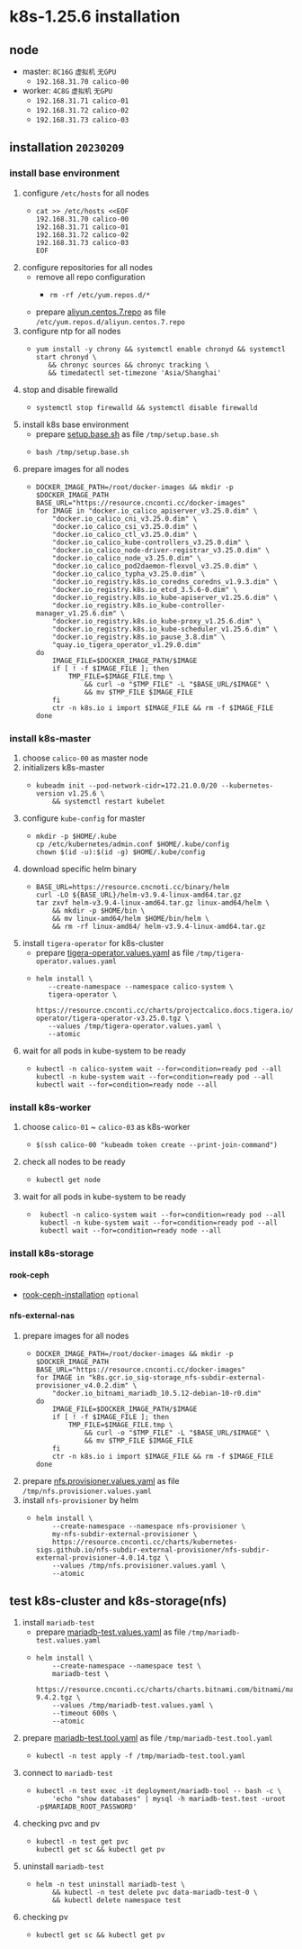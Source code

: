 # k8s-1.25.6 installation 

## node 
* master: `8C16G` `虚拟机` `无GPU`
    + `192.168.31.70 calico-00`
* worker: `4C8G` `虚拟机` `无GPU`
    + `192.168.31.71 calico-01`
    + `192.168.31.72 calico-02`
    + `192.168.31.73 calico-03`
 
## installation `20230209`

### install base environment
1. configure `/etc/hosts` for all nodes
    * ```shell
      cat >> /etc/hosts <<EOF
      192.168.31.70 calico-00
      192.168.31.71 calico-01
      192.168.31.72 calico-02
      192.168.31.73 calico-03
      EOF
      ```
2. configure repositories for all nodes
    * remove all repo configuration
        + ```shell
          rm -rf /etc/yum.repos.d/*
          ```
    * prepare [aliyun.centos.7.repo](resources/aliyun.centos.7.repo.md) as file `/etc/yum.repos.d/aliyun.centos.7.repo`
3. configure ntp for all nodes
    * ```shell
      yum install -y chrony && systemctl enable chronyd && systemctl start chronyd \
         && chronyc sources && chronyc tracking \
         && timedatectl set-timezone 'Asia/Shanghai'
      ```
4. stop and disable firewalld
    * ```shell
      systemctl stop firewalld && systemctl disable firewalld
      ```
5. install k8s base environment
    * prepare [setup.base.sh](resources/setup.base.sh.md) as file `/tmp/setup.base.sh`
    * ```shell
      bash /tmp/setup.base.sh
      ```
6. prepare images for all nodes
    * ```shell
      DOCKER_IMAGE_PATH=/root/docker-images && mkdir -p $DOCKER_IMAGE_PATH
      BASE_URL="https://resource.cnconti.cc/docker-images"
      for IMAGE in "docker.io_calico_apiserver_v3.25.0.dim" \
          "docker.io_calico_cni_v3.25.0.dim" \
          "docker.io_calico_csi_v3.25.0.dim" \
          "docker.io_calico_ctl_v3.25.0.dim" \
          "docker.io_calico_kube-controllers_v3.25.0.dim" \
          "docker.io_calico_node-driver-registrar_v3.25.0.dim" \
          "docker.io_calico_node_v3.25.0.dim" \
          "docker.io_calico_pod2daemon-flexvol_v3.25.0.dim" \
          "docker.io_calico_typha_v3.25.0.dim" \
          "docker.io_registry.k8s.io_coredns_coredns_v1.9.3.dim" \
          "docker.io_registry.k8s.io_etcd_3.5.6-0.dim" \
          "docker.io_registry.k8s.io_kube-apiserver_v1.25.6.dim" \
          "docker.io_registry.k8s.io_kube-controller-manager_v1.25.6.dim" \
          "docker.io_registry.k8s.io_kube-proxy_v1.25.6.dim" \
          "docker.io_registry.k8s.io_kube-scheduler_v1.25.6.dim" \
          "docker.io_registry.k8s.io_pause_3.8.dim" \
          "quay.io_tigera_operator_v1.29.0.dim"
      do
          IMAGE_FILE=$DOCKER_IMAGE_PATH/$IMAGE
          if [ ! -f $IMAGE_FILE ]; then
              TMP_FILE=$IMAGE_FILE.tmp \
                  && curl -o "$TMP_FILE" -L "$BASE_URL/$IMAGE" \
                  && mv $TMP_FILE $IMAGE_FILE
          fi
          ctr -n k8s.io i import $IMAGE_FILE && rm -f $IMAGE_FILE
      done
      ```

### install k8s-master
1. choose `calico-00` as master node
2. initializers k8s-master
    * ```shell
      kubeadm init --pod-network-cidr=172.21.0.0/20 --kubernetes-version v1.25.6 \
          && systemctl restart kubelet
      ```
3. configure `kube-config` for master
    * ```shell
      mkdir -p $HOME/.kube
      cp /etc/kubernetes/admin.conf $HOME/.kube/config
      chown $(id -u):$(id -g) $HOME/.kube/config
      ```
4. download specific helm binary
    * ```shell
      BASE_URL=https://resource.cncnoti.cc/binary/helm
      curl -LO ${BASE_URL}/helm-v3.9.4-linux-amd64.tar.gz
      tar zxvf helm-v3.9.4-linux-amd64.tar.gz linux-amd64/helm \
          && mkdir -p $HOME/bin \
          && mv linux-amd64/helm $HOME/bin/helm \
          && rm -rf linux-amd64/ helm-v3.9.4-linux-amd64.tar.gz
      ```
5. install `tigera-operator` for k8s-cluster
    * prepare [tigera-operator.values.yaml](resources/tigera-operator.values.yaml.md) as file `/tmp/tigera-operator.values.yaml`
    * ```shell
      helm install \
         --create-namespace --namespace calico-system \
         tigera-operator \
         https://resource.cnconti.cc/charts/projectcalico.docs.tigera.io/charts/tigera-operator/tigera-operator-v3.25.0.tgz \
         --values /tmp/tigera-operator.values.yaml \
         --atomic
      ```
6. wait for all pods in kube-system to be ready
    * ```shell
      kubectl -n calico-system wait --for=condition=ready pod --all
      kubectl -n kube-system wait --for=condition=ready pod --all
      kubectl wait --for=condition=ready node --all
      ```

### install k8s-worker
1. choose `calico-01` ~ `calico-03` as k8s-worker
    * ```shell
      $(ssh calico-00 "kubeadm token create --print-join-command")
      ```
2. check all nodes to be ready
    * ```shell
      kubectl get node
      ```
3. wait for all pods in kube-system to be ready
    * ```shell
       kubectl -n calico-system wait --for=condition=ready pod --all
       kubectl -n kube-system wait --for=condition=ready pod --all
       kubectl wait --for=condition=ready node --all
       ```

### install k8s-storage

#### rook-ceph
* [rook-ceph-installation](rook-ceph-installation.md) `optional`

#### nfs-external-nas
1. prepare images for all nodes
    * ```shell
      DOCKER_IMAGE_PATH=/root/docker-images && mkdir -p $DOCKER_IMAGE_PATH
      BASE_URL="https://resource.cnconti.cc/docker-images"
      for IMAGE in "k8s.gcr.io_sig-storage_nfs-subdir-external-provisioner_v4.0.2.dim" \
          "docker.io_bitnami_mariadb_10.5.12-debian-10-r0.dim"
      do
          IMAGE_FILE=$DOCKER_IMAGE_PATH/$IMAGE
          if [ ! -f $IMAGE_FILE ]; then
              TMP_FILE=$IMAGE_FILE.tmp \
                  && curl -o "$TMP_FILE" -L "$BASE_URL/$IMAGE" \
                  && mv $TMP_FILE $IMAGE_FILE
          fi
          ctr -n k8s.io i import $IMAGE_FILE && rm -f $IMAGE_FILE
      done
      ```
2. prepare [nfs.provisioner.values.yaml](resources/nfs.provisioner.values.yaml.md) as file `/tmp/nfs.provisioner.values.yaml`
3. install `nfs-provisioner` by helm
    * ```shell
      helm install \
          --create-namespace --namespace nfs-provisioner \
          my-nfs-subdir-external-provisioner \
          https://resource.cnconti.cc/charts/kubernetes-sigs.github.io/nfs-subdir-external-provisioner/nfs-subdir-external-provisioner-4.0.14.tgz \
          --values /tmp/nfs.provisioner.values.yaml \
          --atomic
      ```

## test k8s-cluster and k8s-storage(nfs)
1. install `mariadb-test`
    * prepare [mariadb-test.values.yaml](resources/mariadb-test.values.yaml.md) as file `/tmp/mariadb-test.values.yaml`
    * ```shell
      helm install \
          --create-namespace --namespace test \
          mariadb-test \
          https://resource.cnconti.cc/charts/charts.bitnami.com/bitnami/mariadb-9.4.2.tgz \
          --values /tmp/mariadb-test.values.yaml \
          --timeout 600s \
          --atomic
      ```
2. prepare [mariadb-test.tool.yaml](resources/mariadb-test.tool.yaml.md) as file `/tmp/mariadb-test.tool.yaml`
    * ```shell
      kubectl -n test apply -f /tmp/mariadb-test.tool.yaml
      ```
3. connect to `mariadb-test`
    * ```shell
      kubectl -n test exec -it deployment/mariadb-tool -- bash -c \
          'echo "show databases" | mysql -h mariadb-test.test -uroot -p$MARIADB_ROOT_PASSWORD'
      ```
4. checking pvc and pv
    * ```shell
      kubectl -n test get pvc
      kubectl get sc && kubectl get pv
      ```
5. uninstall `mariadb-test`
    * ```shell
      helm -n test uninstall mariadb-test \
          && kubectl -n test delete pvc data-mariadb-test-0 \
          && kubectl delete namespace test
      ```
6. checking pv
    * ```shell
      kubectl get sc && kubectl get pv
      ```
